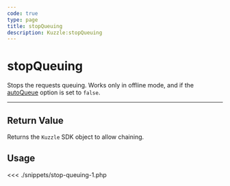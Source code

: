```yaml
---
code: true
type: page
title: stopQueuing
description: Kuzzle:stopQueuing
---
```


# stopQueuing

Stops the requests queuing. Works only in offline mode, and if the [autoQueue](/sdk/php/3/core-classes/kuzzle#properties) option is set to `false`.

---

## Return Value

Returns the `Kuzzle` SDK object to allow chaining.

## Usage

<<< ./snippets/stop-queuing-1.php
